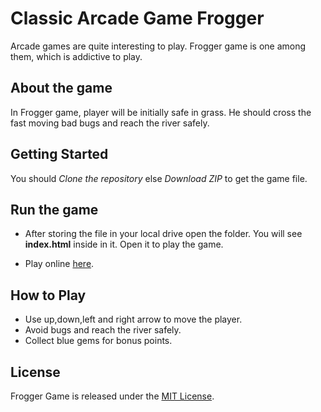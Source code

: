 # Classic Arcade Game Frogger

Arcade games are quite interesting to play. Frogger game is one among them, which is addictive to play.

## About the game

In Frogger game, player will be initially safe in grass. He should cross the fast moving bad bugs and reach the river safely.

## Getting Started

You should _Clone the repository_ else _Download ZIP_ to get the game file.

## Run the game

* After storing the file in your local drive open the folder. You will see **index.html** inside in it.  Open it to play the game.

* Play online [here](https://manikandanathiappan.github.io/Frogger-game/).

## How to Play

* Use up,down,left and right arrow to move the player.
* Avoid bugs and reach the river safely. 
* Collect blue gems for bonus points.

## License

Frogger Game is released under the [MIT License](https://choosealicense.com/licenses/mit/).